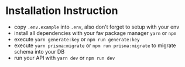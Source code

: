 # Installation Instruction

- copy `.env.example` into `.env`, also don't forget to setup with your env
- install all dependencies with your fav package manager `yarn` or `npm`
- execute `yarn generate:key` or `npm run generate:key`
- execute `yarn prisma:migrate` or `npm run prisma:migrate` to migrate schema into your DB
- run your API with `yarn dev` or `npm run dev`